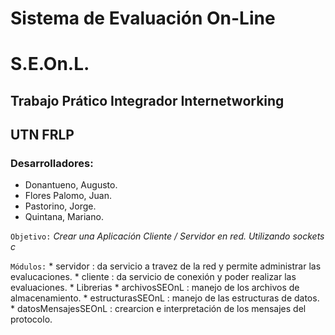 #  Sistema de Evaluación On-Line
#      S.E.On.L.

##  Trabajo Prático Integrador Internetworking
##   UTN FRLP

### Desarrolladores:

* Donantueno, Augusto.
* Flores Palomo, Juan.
* Pastorino, Jorge.
* Quintana, Mariano.

`Objetivo:`  *Crear una Aplicación Cliente / Servidor en red. Utilizando sockets c*

`Módulos:` * servidor : da servicio a travez de la red y permite administrar las evalucaciones.
           * cliente : da servicio de conexión y poder realizar las evaluaciones.
           * Librerias
                    * archivosSEOnL : manejo de los archivos de almacenamiento.
                    * estructurasSEOnL : manejo de las estructuras de datos.
                    * datosMensajesSEOnL : crearcion e interpretación de los mensajes del protocolo.
